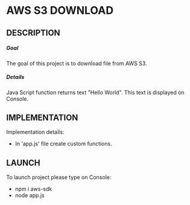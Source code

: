 AWS S3 DOWNLOAD
===============


DESCRIPTION
-----------

##### Goal
The goal of this project is to download file from AWS S3.

##### Details
Java Script function returns text "Hello World". This text is displayed on Console.


IMPLEMENTATION
-----------

Implementation details:
* In 'app.js' file create custom functions.
  

LAUNCH
------

To launch project please type on Console:
* npm i aws-sdk
* node app.js